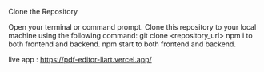Clone the Repository

Open your terminal or command prompt.
Clone this repository to your local machine using the following command:
 git clone <repository_url> 
npm i to both frontend and backend.
npm start to both frontend and backend.

live app : https://pdf-editor-liart.vercel.app/
